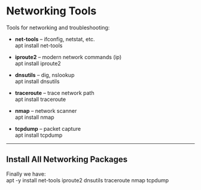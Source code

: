 # Networking Tools

Tools for networking and troubleshooting:

- **net-tools** – ifconfig, netstat, etc.  
  apt install net-tools

- **iproute2** – modern network commands (ip)  
  apt install iproute2

- **dnsutils** – dig, nslookup  
  apt install dnsutils

- **traceroute** – trace network path  
  apt install traceroute

- **nmap** – network scanner  
  apt install nmap

- **tcpdump** – packet capture  
  apt install tcpdump

---

## Install All Networking Packages

Finally we have:  
apt -y install net-tools iproute2 dnsutils traceroute nmap tcpdump
